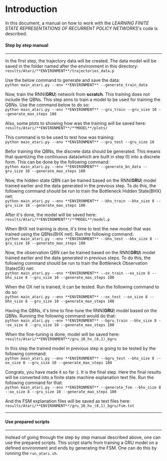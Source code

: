 # Introduction
In this document, a manual on how to work with the *LEARNING FINITE STATE REPRESENTATIONS OF RECURRENT POLICY NETWORKS*'s code is described.

#### Step by step manual
---
In the first step, the trajectory data will be created. The data model will be saved in the folder named after the environment in this directory: <br/>`results/Atari/**ENVIRONMENT**/trajectories_data.p`

Use the below command to generate and save the data:
<br/>`python main_atari.py --env **ENVIRONMENT** --generate_train_data`

Now, train the RNN(**GRU**) network from **scratch**. This training does not include the QBNs. This step aims to train a model to be used for training the QBNs.
Use the command below to do so:
<br/>`python main_atari.py --env **ENVIRONMENT** --gru_train --gru_size 10 --generate_max_steps 100`

Also, some plots to showing how was the training will be saved here:<br />`results/Atari/**ENVIRONMENT**/**MODEL**/plots/`

This command is to be used to test how was training:
<br/>`python main_atari.py --env **ENVIRONMENT** --gru_test --gru_size 10`

Befor training the QBNs, the discrete data should be generated. This means that quantizing the continuous data(which are built in step 0) into a discrete form. This can be done by the following command:
<br/>`python main_atari.py --env **ENVIRONMENT** --generate_bn_data --gru_size 10 --generate_max_steps 100`

Now, the hidden state QBN can be trained based on the RNN(**GRU**) model trained earlier and the data generated in the previous step. To do this, the following command should be run to train the Bottleneck Hidden State(BHX) net:
<br/>`python main_atari.py --env **ENVIRONMENT** --bhx_train --bhx_size 8 --gru_size 10 --generate_max_steps 100`

After it's done, the model will be saved here:<br/>`results/Atari/**ENVIRONMENT**/**MODEL**/model.p`

When BHX net training is done, it's time to test the new model that was trained using the QBNs(BHX net). Run the following command:<br/>
`python main_atari.py --env **ENVIRONMENT** --bhx_test --bhx_size 8 --gru_size 10 --generate_max_steps 100`

Now, the observation QBN can be trained based on the RNN(**GRU**) model trained earlier and the data generated in previous steps. To do this, the following command should be run to train the Bottleneck Observation State(OX) net:<br/>
`python main_atari.py --env **ENVIRONMENT** --ox_train --ox_size 8 --bhx_size 8 --gru_size 10 --generate_max_steps 100`

When the OX net is trained, it can be tested. Run the following command to do so:<br/>
`python main_atari.py --env **ENVIRONMENT** --ox_test --ox_size 8 --bhx_size 8 --gru_size 10 --generate_max_steps 100`

Having the QBNs, it's time to fine-tune the RNN(**GRU**) model based on the QBNs. Running the following command would do that:<br/>
`python main_atari.py --env **ENVIRONMENT** --bgru_train --bhx_size 8 --ox_size 8 --gru_size 10 --generate_max_steps 100`

When the fine-tuning is done, model will be saved here:<br/> `results/Atari/**ENVIRONMENT**/gru_10_hx_(8,1)_bgru`

In this step the trained model in previous step is going to be tested by the following command:<br/>
`python main_atari.py --env **ENVIRONMENT** --bgru_test --bhx_size 8 --ox_size 8 --gru_size 10 --generate_max_steps 100`

Congrats, you have made it so far :). It is the final step. Here the final results will be converted into a finite state machine explanation text file. Run the following command for that:<br/>
`python main_atari.py --env **ENVIRONMENT** --generate_fsm --bhx_size 8 --ox_size 8 --gru_size 10 --generate_max_steps 100`

And the FSM explanation files will be saved as text files here:<br/>`results/Atari/**ENVIRONMENT**/gru_10_hx_(8,1)_bgru/fsm.txt`

---
#### Use prepared scripts
---
Instead of going through the step by step manual described above, one can use the prepared scripts. This script starts from training a GRU model on a defined environment and ends by generating the FSM. One can do this by running the `run_atari.sh`. 
